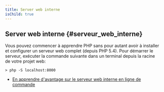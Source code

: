 ```yaml
---
title: Server web interne
isChild: true
---
```


## Server web interne {#serveur_web_interne}

Vous pouvez commencer à apprendre PHP sans pour autant avoir à installer et configurer un serveur web complet (depuis PHP 5.4). Pour démarrer le serveur, exécuter la commande suivante dans un terminal depuis la racine de votre projet web:

    > php -S localhost:8000

* [En apprendre d'avantage sur le serveur web interne en ligne de commande][cli-server]

[cli-server]: http://www.php.net/manual/fr/features.commandline.webserver.php
